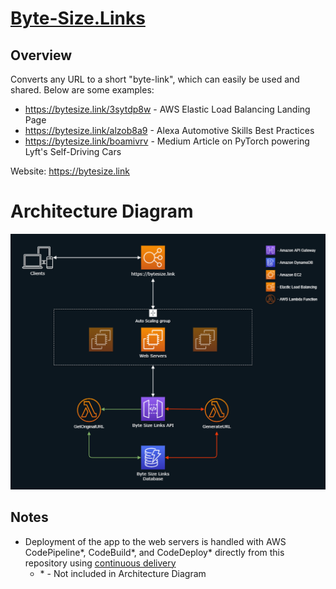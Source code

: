 # [Byte-Size.Links](https://bytesize.link/)

## Overview
Converts any URL to a short "byte-link", which can easily be used and shared. Below are some examples:
- https://bytesize.link/3sytdp8w - AWS Elastic Load Balancing Landing Page
- https://bytesize.link/alzob8a9 - Alexa Automotive Skills Best Practices
- https://bytesize.link/boamivrv - Medium Article on PyTorch powering Lyft's Self-Driving Cars

Website: https://bytesize.link

# Architecture Diagram
<img src="Diagrams/Architecture.png" alt="Architecture"/>

## Notes
- Deployment of the app to the web servers is handled with AWS CodePipeline*, CodeBuild*, and CodeDeploy* directly from this repository using [continuous delivery](https://aws.amazon.com/devops/continuous-delivery/)
  - \* - Not included in Architecture Diagram
